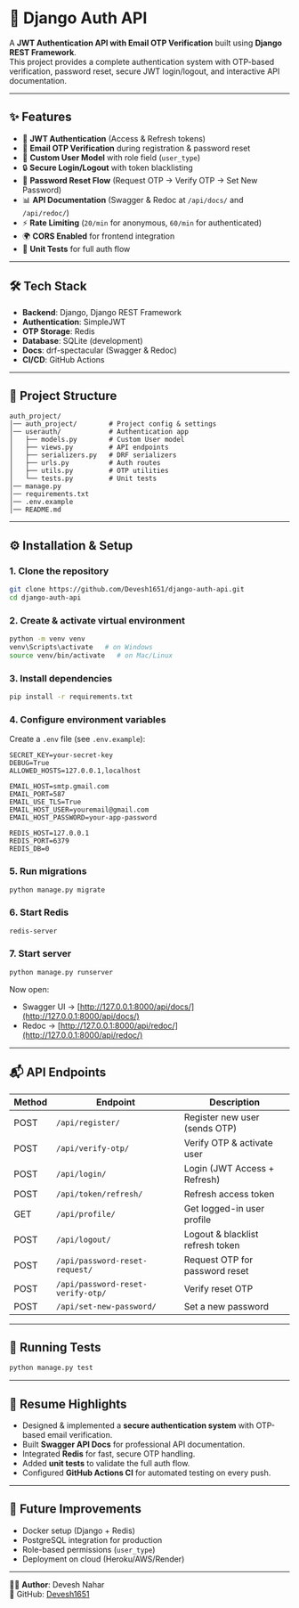 # 🚀 Django Auth API

A **JWT Authentication API with Email OTP Verification** built using **Django REST Framework**.  
This project provides a complete authentication system with OTP-based verification, password reset, secure JWT login/logout, and interactive API documentation.

---

## ✨ Features

- 🔑 **JWT Authentication** (Access & Refresh tokens)  
- 📧 **Email OTP Verification** during registration & password reset  
- 👤 **Custom User Model** with role field (`user_type`)  
- 🔒 **Secure Login/Logout** with token blacklisting  
- 🔁 **Password Reset Flow** (Request OTP → Verify OTP → Set New Password)  
- 📊 **API Documentation** (Swagger & Redoc at `/api/docs/` and `/api/redoc/`)  
- ⚡ **Rate Limiting** (`20/min` for anonymous, `60/min` for authenticated)  
- 🌍 **CORS Enabled** for frontend integration  
- 🧪 **Unit Tests** for full auth flow  

---

## 🛠 Tech Stack

- **Backend**: Django, Django REST Framework  
- **Authentication**: SimpleJWT  
- **OTP Storage**: Redis  
- **Database**: SQLite (development)  
- **Docs**: drf-spectacular (Swagger & Redoc)  
- **CI/CD**: GitHub Actions  

---

## 📂 Project Structure

```
auth_project/
│── auth_project/        # Project config & settings
│── userauth/            # Authentication app
│   ├── models.py        # Custom User model
│   ├── views.py         # API endpoints
│   ├── serializers.py   # DRF serializers
│   ├── urls.py          # Auth routes
│   ├── utils.py         # OTP utilities
│   └── tests.py         # Unit tests
│── manage.py
│── requirements.txt
│── .env.example
│── README.md
```

---

## ⚙️ Installation & Setup

### 1. Clone the repository
```bash
git clone https://github.com/Devesh1651/django-auth-api.git
cd django-auth-api
```

### 2. Create & activate virtual environment
```bash
python -m venv venv
venv\Scripts\activate   # on Windows
source venv/bin/activate   # on Mac/Linux
```

### 3. Install dependencies
```bash
pip install -r requirements.txt
```

### 4. Configure environment variables
Create a `.env` file (see `.env.example`):

```env
SECRET_KEY=your-secret-key
DEBUG=True
ALLOWED_HOSTS=127.0.0.1,localhost

EMAIL_HOST=smtp.gmail.com
EMAIL_PORT=587
EMAIL_USE_TLS=True
EMAIL_HOST_USER=youremail@gmail.com
EMAIL_HOST_PASSWORD=your-app-password

REDIS_HOST=127.0.0.1
REDIS_PORT=6379
REDIS_DB=0
```

### 5. Run migrations
```bash
python manage.py migrate
```

### 6. Start Redis
```bash
redis-server
```

### 7. Start server
```bash
python manage.py runserver
```

Now open:
- Swagger UI → [http://127.0.0.1:8000/api/docs/](http://127.0.0.1:8000/api/docs/)  
- Redoc → [http://127.0.0.1:8000/api/redoc/](http://127.0.0.1:8000/api/redoc/)  

---

## 📬 API Endpoints

| Method | Endpoint | Description |
|--------|----------|-------------|
| POST   | `/api/register/`               | Register new user (sends OTP) |
| POST   | `/api/verify-otp/`             | Verify OTP & activate user |
| POST   | `/api/login/`                  | Login (JWT Access + Refresh) |
| POST   | `/api/token/refresh/`          | Refresh access token |
| GET    | `/api/profile/`                | Get logged-in user profile |
| POST   | `/api/logout/`                 | Logout & blacklist refresh token |
| POST   | `/api/password-reset-request/` | Request OTP for password reset |
| POST   | `/api/password-reset-verify-otp/` | Verify reset OTP |
| POST   | `/api/set-new-password/`       | Set a new password |

---

## 🧪 Running Tests

```bash
python manage.py test
```

---

## 🤝 Resume Highlights

- Designed & implemented a **secure authentication system** with OTP-based email verification.  
- Built **Swagger API Docs** for professional API documentation.  
- Integrated **Redis** for fast, secure OTP handling.  
- Added **unit tests** to validate the full auth flow.  
- Configured **GitHub Actions CI** for automated testing on every push.  

---

## 📌 Future Improvements

- Docker setup (Django + Redis)  
- PostgreSQL integration for production  
- Role-based permissions (`user_type`)  
- Deployment on cloud (Heroku/AWS/Render)  

---

👨‍💻 **Author**: Devesh Nahar  
🔗 GitHub: [Devesh1651](https://github.com/Devesh1651)
